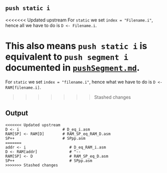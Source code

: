 `push static i`
----

<<<<<<< Updated upstream
For `static` we set `index = "Filename.i"`, hence all we have to do is `D <- Filename.i`. 

This also means `push static i` is equivalent to `push segment i` documented in [`pushSegment.md`](pushSegment.md). 
=======
For `static` we set `index = "filename.i"`, hence what we have to do is `D <- RAM[filename.i]`. 
>>>>>>> Stashed changes

Output
----

```
<<<<<<< Updated upstream
D <- i                   # D_eq_i.asm
RAM[SP] <- RAM[D]        # RAM_SP_eq_RAM_D.asm
SP++                     # SPpp.asm
=======
addr <- i                   # D_eq_RAM_i.asm
D <- RAM[addr]              # ^--
RAM[SP] <- D                # RAM_SP_eq_D.asm
SP++                        # SPpp.asm
>>>>>>> Stashed changes
```